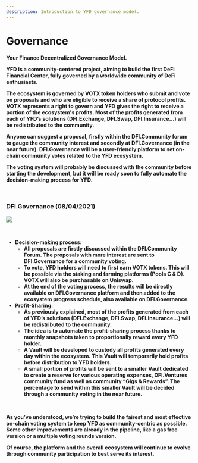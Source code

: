 ```yaml
---
description: Introduction to YFD governance model.
---
```


# Governance

**Your Finance Decentralized Governance Model.**

**YFD is a community-centered project, aiming to build the first DeFi Financial Center, fully governed by a worldwide community of DeFi enthusiasts.**

**‌The ecosystem is governed by VOTX  token holders who submit and vote on proposals and who are eligible to receive a share of protocol profits. VOTX represents a right to govern and YFD gives the right to receive a portion of the ecosystem's profits. Most of the profits generated from each of YFD’s solutions \(DFI.Exchange, DFI.Swap, DFI.Insurance…\) will be redistributed to the community.**

**Anyone can suggest a proposal, firstly within the DFI.Community forum to gauge the community interest and secondly at DFI.Governance \(in the near future\). DFI.Governance will be a user-friendly platform to set on-chain community votes related to the YFD ecosystem.**

**The voting system will probably be discussed with the community before starting the development, but it will be ready soon to fully automate the decision-making process for YFD.**

**‌**

### **DFI.Governance \(08/04/2021\)**

![](https://lh3.googleusercontent.com/90W8X88azzUl2S1XMwPZuda0wxKxGeRfKz2Q3o9dBmfulcR14sDj6OCmx6nhutusCuFzoNM5Eu5ktbylAD4w1__XAhuLZIF14JKWqg0AmJjuWD5NitZlBqkmWIJmKRLmz6YWqABa)

**‌**

* **Decision-making process:**
  * **All proposals are firstly discussed within the DFI.Community Forum. The proposals with more interest are sent to DFI.Governance for a community voting.**
  * **To vote, YFD holders will need to first earn VOTX tokens. This will be possible via the staking and farming platforms \(Pools C & D\). VOTX will also be purchasable on Uniswap.** 
  * **At the end of the voting process, the results will be directly available on DFI.Governance platform and then added to the ecosystem progress schedule, also available on DFI.Governance.**
* **Profit-Sharing:**
  * **As previously explained, most of the profits generated from each of YFD’s solutions \(DFI.Exchange, DFI.Swap, DFI.Insurance…\) will be redistributed to the community.**
  * **The idea is to automate the profit-sharing process thanks to monthly snapshots taken to proportionally reward every YFD holder.**
  * **A Vault will be developed to custody all profits generated every day within the ecosystem. This Vault will temporarily hold profits before distribution to YFD holders.**
  * **A small portion of profits will be sent to a smaller Vault dedicated to create a reserve for various operating expenses, DFI.Ventures community fund as well as community “Gigs & Rewards”. The percentage to send within this smaller Vault will be decided through a community voting in the near future.**

**‌**

**As you’ve understood, we’re trying to build the fairest and most effective on-chain voting system to keep YFD as community-centric as possible. Some other improvements are already in the pipeline, like a gas free version or a multiple voting rounds version.**

**‌Of course, the platform and the overall ecosystem will continue to evolve through community participation to best serve its interest.**

